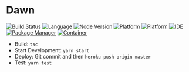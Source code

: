 # Dawn

[![Build Status](https://travis-ci.org/heiseish/Dawn.svg?branch=master)](https://travis-ci.org/heiseish/Dawn)
[![Language](https://img.shields.io/static/v1.svg?label=Language&message=Typescript&color=informational&logo=Javascript)]([https://travis-ci.com/username/projectname](https://github.com/heiseish/MessagingRestServer))
[![Node Version](https://img.shields.io/static/v1.svg?label=Node&message=10.9.0&color=success)]([https://travis-ci.com/username/projectname](https://github.com/heiseish/MessagingRestServer))
[![Platform](https://img.shields.io/static/v1.svg?label=Platform&message=Messenger&color=9cf&logo=Messenger)]([https://travis-ci.com/username/projectname](https://github.com/heiseish/MessagingRestServer))
[![Platform](https://img.shields.io/static/v1.svg?label=Platform&message=Telegram&color=9cf&logo=telegram)]([https://travis-ci.com/username/projectname](https://github.com/heiseish/MessagingRestServer))
[![IDE](https://img.shields.io/static/v1.svg?label=IDE&message=VSCode&color=blueviolet&logo=Visual-Studio-Code)]([https://travis-ci.com/username/projectname](https://github.com/heiseish/MessagingRestServer))
[![Package Manager](https://img.shields.io/static/v1.svg?label=Package%20Manager&message=Yarn&color=blue&logo=Yarn)]([https://travis-ci.com/username/projectname](https://github.com/heiseish/MessagingRestServer))
[![Container](https://img.shields.io/static/v1.svg?label=Container&message=Docker%20Image&color=blue&logo=Docker)]([https://travis-ci.com/username/projectname](https://github.com/heiseish/MessagingRestServer))


- Build: `tsc`
- Start Development: `yarn start`
- Deploy: Git commit and then `heroku push origin master`
- Test: `yarn test`